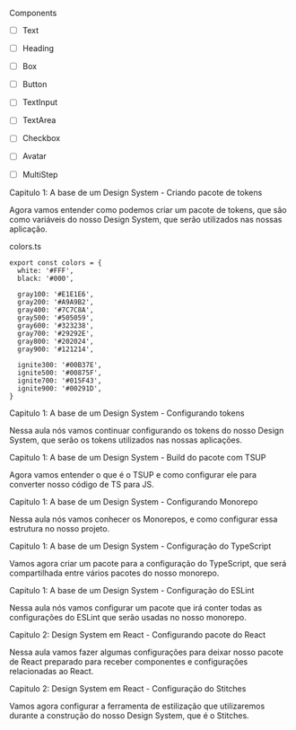 Components

- [ ] Text
- [ ] Heading
- [ ] Box
- [ ] Button
- [ ] TextInput
- [ ] TextArea
- [ ] Checkbox
- [ ] Avatar
- [ ] MultiStep


Capitulo 1: A base de um Design System - Criando pacote de tokens

Agora vamos entender como podemos criar um pacote de tokens, que são como variáveis do nosso Design System, que serão utilizados nas nossas aplicação.

colors.ts
```
export const colors = {
  white: '#FFF',
  black: '#000',

  gray100: '#E1E1E6',
  gray200: '#A9A9B2',
  gray400: '#7C7C8A',
  gray500: '#505059',
  gray600: '#323238',
  gray700: '#29292E',
  gray800: '#202024',
  gray900: '#121214',

  ignite300: '#00B37E',
  ignite500: '#00875F',
  ignite700: '#015F43',
  ignite900: '#00291D',
}
```

Capitulo 1: A base de um Design System - Configurando tokens

Nessa aula nós vamos continuar configurando os tokens do nosso Design System, que serão os tokens utilizados nas nossas aplicações.

Capitulo 1: A base de um Design System - Build do pacote com TSUP

Agora vamos entender o que é o TSUP e como configurar ele para converter nosso código de TS para JS.

Capitulo 1: A base de um Design System - Configurando Monorepo

Nessa aula nós vamos conhecer os Monorepos, e como configurar essa estrutura no nosso projeto.

Capitulo 1: A base de um Design System - Configuração do TypeScript

Vamos agora criar um pacote para a configuração do TypeScript, que será compartilhada entre vários pacotes do nosso monorepo.

Capitulo 1: A base de um Design System - Configuração do ESLint

Nessa aula nós vamos configurar um pacote que irá conter todas as configurações do ESLint que serão usadas no nosso monorepo.

Capitulo 2: Design System em React - Configurando pacote do React

Nessa aula vamos fazer algumas configurações para deixar nosso pacote de React preparado para receber componentes e configurações relacionadas ao React.

Capitulo 2: Design System em React - Configuração do Stitches

Vamos agora configurar a ferramenta de estilização que utilizaremos durante a construção do nosso Design System, que é o Stitches.

